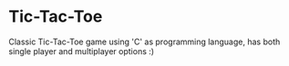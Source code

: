 # Tic-Tac-Toe
Classic Tic-Tac-Toe game using 'C' as programming language, has both single player and multiplayer options :)
